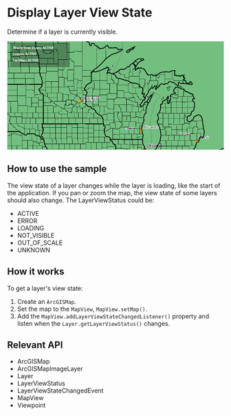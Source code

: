# Display Layer View State

Determine if a layer is currently visible.

![](DisplayLayerViewState.png)

## How to use the sample

The view state of a layer changes while the layer is loading, like the start of the application. If you pan or zoom the map, the view state of some layers should also change.
  The LayerViewStatus could be:
  
*   ACTIVE
*   ERROR
*   LOADING
*   NOT_VISIBLE
*   OUT_OF_SCALE
*   UNKNOWN
  

## How it works

To get a layer's view state:


1.  Create an `ArcGISMap`.
2.  Set the map to the `MapView`, `MapView.setMap()`.
3.  Add the `MapView.addLayerViewStateChangedListener()` property and listen when the `Layer.getLayerViewStatus()` changes.


## Relevant API


*   ArcGISMap
*   ArcGISMapImageLayer
*   Layer
*   LayerViewStatus
*   LayerViewStateChangedEvent
*   MapView
*   Viewpoint

